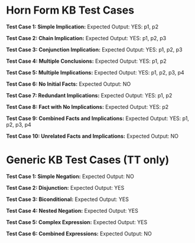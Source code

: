 # Horn Form KB Test Cases
**Test Case 1: Simple Implication:** Expected Output: YES: p1, p2

**Test Case 2: Chain Implication:**  Expected Output: YES: p1, p2, p3

**Test Case 3: Conjunction Implication:** Expected Output: YES: p1, p2, p3

**Test Case 4: Multiple Conclusions:** Expected Output: YES: p1, p2

**Test Case 5: Multiple Implications:** Expected Output: YES: p1, p2, p3, p4

**Test Case 6: No Initial Facts:** Expected Output: NO

**Test Case 7: Redundant Implications:** Expected Output: YES: p1, p2

**Test Case 8: Fact with No Implications:** Expected Output: YES: p2

**Test Case 9: Combined Facts and Implications:** Expected Output: YES: p1, p2, p3, p4

**Test Case 10: Unrelated Facts and Implications:** Expected Output: NO

# Generic KB Test Cases (TT only)

**Test Case 1: Simple Negation:** Expected Output: NO

**Test Case 2: Disjunction:**  Expected Output: YES

**Test Case 3: Biconditional:** Expected Output: YES

**Test Case 4: Nested Negation:** Expected Output: YES

**Test Case 5: Complex Expression:** Expected Output: YES

**Test Case 6: Combined Expressions:** Expected Output: NO

